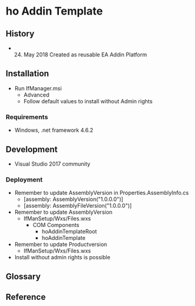 # ho Addin Template

## History

- 24. May 2018 Created as reusable EA Addin Platform

## Installation

- Run IfManager.msi
  - Advanced
  - Follow default values to install without Admin rights

### Requirements

-  Windows, .net framework 4.6.2


## Development

-  Visual Studio 2017 community

### Deployment

-  Remember to update AssemblyVersion in Properties.AssemblyInfo.cs
   - [assembly: AssemblyVersion("1.0.0.0")]
   - [assembly: AssemblyFileVersion("1.0.0.0")]
-  Remember to update AssemblyVersion 
   - IfManSetup/Wxs/Files.wxs 
     - COM Components
	   - hoAddinTemplateRoot
	   - hoAddinTemplate
-  Remember to update Productversion 
   -  IfManSetup/Wxs/Files.wxs
-  Install without admin rights is possible

     
	   


## Glossary


## Reference 






 